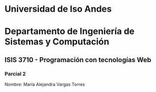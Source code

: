 # Universidad de lso Andes
# Departamento de Ingeniería de Sistemas y Computación
## ISIS 3710 - Programación con tecnologías Web
### Parcial 2

Nombre: María Alejandra Vargas Torres
